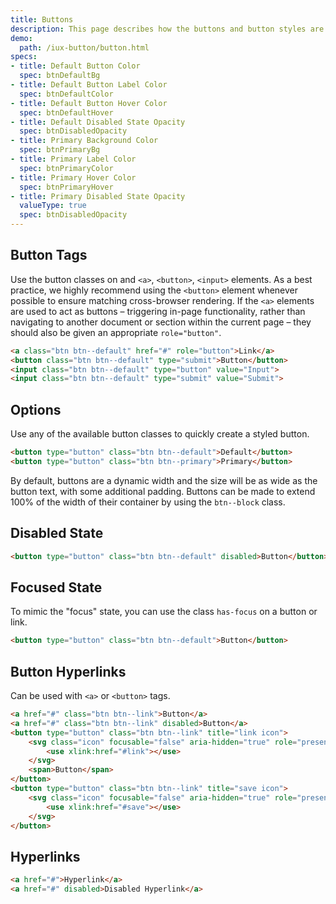 ```yaml
---
title: Buttons
description: This page describes how the buttons and button styles are used.
demo:
  path: /iux-button/button.html
specs:
- title: Default Button Color
  spec: btnDefaultBg
- title: Default Button Label Color
  spec: btnDefaultColor
- title: Default Button Hover Color
  spec: btnDefaultHover
- title: Default Disabled State Opacity
  spec: btnDisabledOpacity
- title: Primary Background Color
  spec: btnPrimaryBg
- title: Primary Label Color
  spec: btnPrimaryColor
- title: Primary Hover Color
  spec: btnPrimaryHover
- title: Primary Disabled State Opacity
  valueType: true
  spec: btnDisabledOpacity
---
```



## Button Tags

Use the button classes on and `<a>`, `<button>`, `<input>` elements. As a best practice, we highly recommend using the `<button>` element whenever possible to ensure matching cross-browser rendering. If the `<a>` elements are used to act as buttons – triggering in-page functionality, rather than navigating to another document or section within the current page – they should also be given an appropriate `role="button"`.

```html
<a class="btn btn--default" href="#" role="button">Link</a>
<button class="btn btn--default" type="submit">Button</button>
<input class="btn btn--default" type="button" value="Input">
<input class="btn btn--default" type="submit" value="Submit">
```

## Options

Use any of the available button classes to quickly create a styled button.

```html
<button type="button" class="btn btn--default">Default</button>
<button type="button" class="btn btn--primary">Primary</button>
```

By default, buttons are a dynamic width and the size will be as wide as the button text, with some additional padding. Buttons can be made to extend 100% of the width of their container by using the <code>btn--block</code> class.

## Disabled State

```html
<button type="button" class="btn btn--default" disabled>Button</button>
```

## Focused State

To mimic the "focus" state, you can use the class `has-focus` on a button or link.

```html
<button type="button" class="btn btn--default">Button</button>
```

## Button Hyperlinks

Can be used with `<a>` or `<button>` tags.

```html
<a href="#" class="btn btn--link">Button</a>
<a href="#" class="btn btn--link" disabled>Button</a>
<button type="button" class="btn btn--link" title="link icon">
    <svg class="icon" focusable="false" aria-hidden="true" role="presentation">
        <use xlink:href="#link"></use>
    </svg>
    <span>Button</span>
</button>
<button type="button" class="btn btn--link" title="save icon">
    <svg class="icon" focusable="false" aria-hidden="true" role="presentation">
        <use xlink:href="#save"></use>
    </svg>
</button>
```

## Hyperlinks

```html
<a href="#">Hyperlink</a>
<a href="#" disabled>Disabled Hyperlink</a>
```
